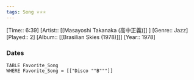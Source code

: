 ```yaml
---
tags: Song ⭐⭐⭐ 
---
```

[Time:: 6:39]
[Artist:: [[Masayoshi Takanaka (高中正義)]] ]
[Genre:: Jazz]
[Played:: 2]
[Album:: [[Brasilian Skies (1978)]]]
[Year:: 1978]
### Dates
````dataview
TABLE Favorite_Song
WHERE Favorite_Song = [["Disco ""B"""]]
````
